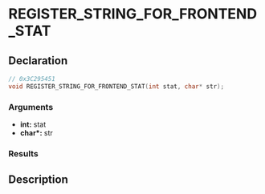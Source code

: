 # REGISTER_STRING_FOR_FRONTEND_STAT

## Declaration
```cpp
// 0x3C295451
void REGISTER_STRING_FOR_FRONTEND_STAT(int stat, char* str);
```

### Arguments
- **int:** stat
- **char\*:** str

### Results

## Description
